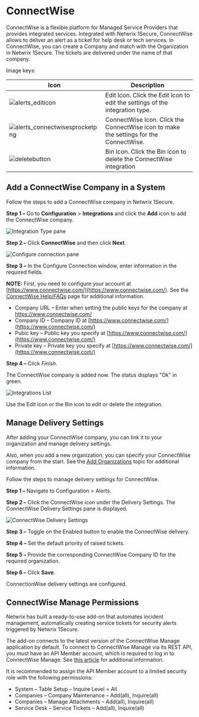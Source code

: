# ConnectWise

ConnectWise is a flexible platform for Managed Service Providers that provides integrated services. Integrated with Netwrix 1Secure, ConnectWise allows to deliver an alert as a ticket for help desk or tech services. In ConnectWise, you can create a Company and match with the Organization in Netwrix 1Secure. The tickets are delivered under the name of that company.

Image keys:

| Icon | Description |
| --- | --- |
| ![alerts_editicon](/img/product_docs/1secure/1secure/integration/alerts_editicon.png) | Edit Icon. Click the Edit Icon to edit the settings of the integration type. |
| ![alerts_connectwisesprocketpng](/img/product_docs/1secure/1secure/integration/alerts_connectwisesprocketpng.png) | ConnectWise Icon. Click the ConnectWise icon to make the settings for the ConnectWise. |
| ![deletebutton](/img/product_docs/1secure/1secure/integration/deletebutton.png) | Bin Icon. Click the Bin icon to delete the ConnectWise integration |

## Add a ConnectWise Company in a System

Follow the steps to add a ConnectWise company in Netwrix 1Secure.

__Step 1 –__ Go to __Configuration__ > __Integrations__ and click the __Add__ icon to add the ConnectWise company.

![Integration Type pane](/img/product_docs/1secure/1secure/integration/integrationtypewindowconnectwise.png)

__Step 2 –__ Click __ConnectWise__ and then click __Next__.

![Configure connection pane](/img/product_docs/1secure/1secure/integration/integrationconfigureconnectionconnectwise.png)

__Step 3 –__ In the Configure Connection window, enter information in the required fields.

__NOTE:__ First, you need to configure your account at [https://www.connectwise.com/](https://www.connectwise.com/). See the [ConnectWise Help/FAQs](https://virtualcommunity.connectwise.com/helphome/faq) page for additional information.

- Company URL – Enter when setting the public keys for the company at https://www.connectwise.com/
- Company ID – Company ID at [https://www.connectwise.com/](https://www.connectwise.com/)
- Pubic key – Public key you specify at [https://www.connectwise.com/](https://www.connectwise.com/)
- Private key – Private key you specify at [https://www.connectwise.com/](https://www.connectwise.com/)

__Step 4 –__ Click _Finish_.

The ConnectWise company is added now. The status displays "Ok" in green.

![Integrations List](/img/product_docs/1secure/1secure/integration/connectwise.png)

Use the Edit icon or the Bin icon to edit or delete the integration.

## Manage Delivery Settings

After adding your ConnectWise company, you can link it to your organization and manage delivery settings.

Also, when you add a new organization, you can specify your ConnectWise company from the start. See the [Add Organizations](/docs/1secure/1secure/admin/organizations/addorganizations.md) topic for additional information.

Follow the steps to manage delivery settings for ConnectWise.

__Step 1 –__ Navigate to Configuration > Alerts.

__Step 2 –__  Click the ConnectWise icon under the Delivery Settings. The ConnectWise Delivery Settings pane is displayed.

![ConnectWise Delivery Settings](/img/product_docs/1secure/1secure/integration/alerts_connectwisedeliverysettings.png)

__Step 3 –__ Toggle on the Enabled button to enable the ConnectWise delivery.

__Step 4 –__ Set the default priority of raised tickets.

__Step 5 –__ Provide the corresponding ConnectWise Company ID for the required organization.

__Step 6 –__ Click __Save__.

ConnectionWise delivery settings are configured.

## ConnectWise Manage Permissions

Netwrix has built a ready-to-use add-on that automates incident management, automatically creating service tickets for security alerts triggered by Netwrix 1Secure.

The add-on connects to the latest version of the ConnectWise Manage application by default. To connect to ConnectWise Manage via its REST API, you must have an API Member account, which is required to log in to ConnectWise Manage. See [this article](https://docs.connectwise.com/ConnectWise_Documentation/090/040/010/040) for additional information.

It is recommended to assign the API Member account to a limited security role with the following permissions:

- System – Table Setup – Inquire Level = All
- Companies – Company Maintenance – Add(all), Inquire(all)
- Companies – Manage Attachments – Add(all), Inquire(all)
- Service Desk – Service Tickets – Add(all), Inquire(all)
